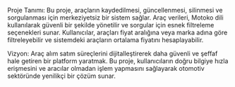 Proje Tanımı:
Bu proje, araçların kaydedilmesi, güncellenmesi, silinmesi ve sorgulanması için merkeziyetsiz bir sistem sağlar. Araç verileri, Motoko dili kullanılarak güvenli bir şekilde yönetilir ve sorgular için esnek filtreleme seçenekleri sunar. Kullanıcılar, araçları fiyat aralığına veya marka adına göre filtreleyebilir ve sistemdeki araçların ortalama fiyatını hesaplayabilir.

Vizyon:
Araç alım satım süreçlerini dijitalleştirerek daha güvenli ve şeffaf hale getiren bir platform yaratmak. Bu proje, kullanıcıların doğru bilgiye hızla erişmesini ve aracılar olmadan işlem yapmasını sağlayarak otomotiv sektöründe yenilikçi bir çözüm sunar.


